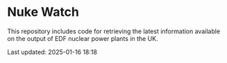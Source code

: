# Nuke Watch

This repository includes code for retrieving the latest information available on the output of EDF nuclear power plants in the UK.

Last updated: 2025-01-16 18:18